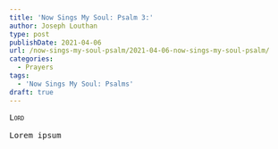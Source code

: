 ```yaml
---
title: 'Now Sings My Soul: Psalm 3:'
author: Joseph Louthan
type: post
publishDate: 2021-04-06
url: /now-sings-my-soul-psalm/2021-04-06-now-sings-my-soul-psalm/
categories:
  - Prayers
tags:
  - 'Now Sings My Soul: Psalms'
draft: true
---
```

<pre>
<div style="font-variant: small-caps;">Lord</div>
Lorem ipsum
</pre>
